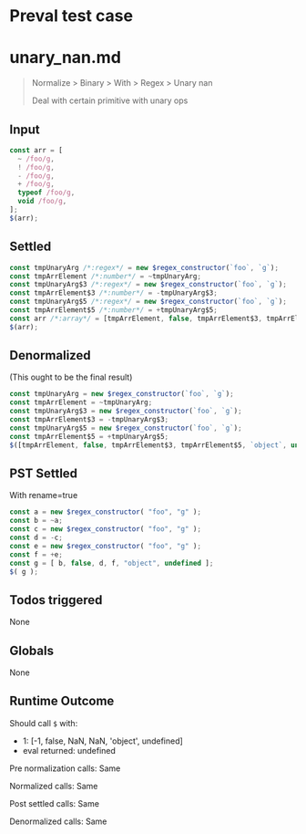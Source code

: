 # Preval test case

# unary_nan.md

> Normalize > Binary > With > Regex > Unary nan
>
> Deal with certain primitive with unary ops

## Input

`````js filename=intro
const arr = [
  ~ /foo/g,
  ! /foo/g,
  - /foo/g,
  + /foo/g,
  typeof /foo/g,
  void /foo/g,
];
$(arr);
`````


## Settled


`````js filename=intro
const tmpUnaryArg /*:regex*/ = new $regex_constructor(`foo`, `g`);
const tmpArrElement /*:number*/ = ~tmpUnaryArg;
const tmpUnaryArg$3 /*:regex*/ = new $regex_constructor(`foo`, `g`);
const tmpArrElement$3 /*:number*/ = -tmpUnaryArg$3;
const tmpUnaryArg$5 /*:regex*/ = new $regex_constructor(`foo`, `g`);
const tmpArrElement$5 /*:number*/ = +tmpUnaryArg$5;
const arr /*:array*/ = [tmpArrElement, false, tmpArrElement$3, tmpArrElement$5, `object`, undefined];
$(arr);
`````


## Denormalized
(This ought to be the final result)

`````js filename=intro
const tmpUnaryArg = new $regex_constructor(`foo`, `g`);
const tmpArrElement = ~tmpUnaryArg;
const tmpUnaryArg$3 = new $regex_constructor(`foo`, `g`);
const tmpArrElement$3 = -tmpUnaryArg$3;
const tmpUnaryArg$5 = new $regex_constructor(`foo`, `g`);
const tmpArrElement$5 = +tmpUnaryArg$5;
$([tmpArrElement, false, tmpArrElement$3, tmpArrElement$5, `object`, undefined]);
`````


## PST Settled
With rename=true

`````js filename=intro
const a = new $regex_constructor( "foo", "g" );
const b = ~a;
const c = new $regex_constructor( "foo", "g" );
const d = -c;
const e = new $regex_constructor( "foo", "g" );
const f = +e;
const g = [ b, false, d, f, "object", undefined ];
$( g );
`````


## Todos triggered


None


## Globals


None


## Runtime Outcome


Should call `$` with:
 - 1: [-1, false, NaN, NaN, 'object', undefined]
 - eval returned: undefined

Pre normalization calls: Same

Normalized calls: Same

Post settled calls: Same

Denormalized calls: Same

